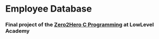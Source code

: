 # Employee Database
### Final project of the [Zero2Hero C Programming](https://lowlevel.academy/courses/zero2hero) at LowLevel Academy
